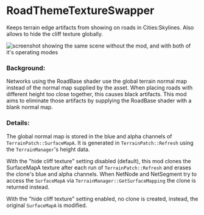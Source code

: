 # RoadThemeTextureSwapper
Keeps terrain edge artifacts from showing on roads in Cities:Skylines. Also allows to hide the cliff texture globally.

![screenshot showing the same scene without the mod, and with both of it's operating modes](./screenshot_annotated.webp)

### Background:
Networks using the RoadBase shader use the global terrain normal map instead of the normal map supplied by the asset.
When placing roads with different height too close together, this causes black artifacts.
This mod aims to eliminate those artifacts by supplying the RoadBase shader with a blank normal map.

### Details:
The global normal map is stored in the blue and alpha channels of `TerrainPatch::SurfaceMapA`.
It is generated in `TerrainPatch::Refresh` using the `TerrainManager`'s height data.

With the "hide cliff texture" setting disabled (default), this mod clones the SurfaceMapA texture after each run of `TerrainPatch::Refresh` and erases the clone's blue and alpha channels.
When NetNode and NetSegment try to access the `SurfaceMapA` via `TerrainManager::GetSurfaceMapping` the clone is returned instead.

With the "hide cliff texture" setting enabled, no clone is created, instead, the original `SurfaceMapA` is modified.